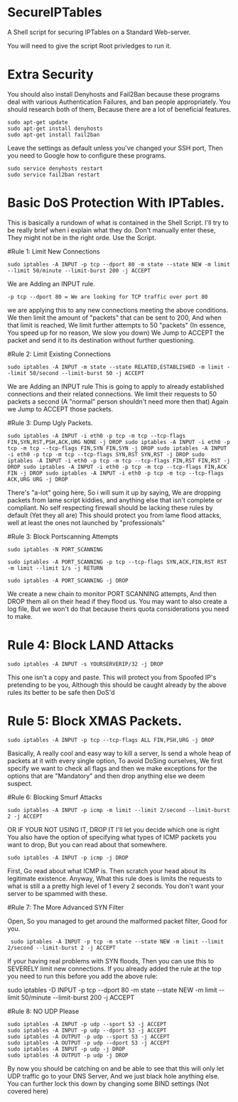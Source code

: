 # SecureIPTables

A Shell script for securing IPTables on a Standard Web-server.

You will need to give the script Root privledges to run it.


# Extra Security

You should also install Denyhosts and Fail2Ban because these programs deal with various Authentication Failures, and ban people appropriately. You should research both of them, Because there are a lot of beneficial features.

```
sudo apt-get update
sudo apt-get install denyhosts
sudo apt-get install fail2ban
```

Leave the settings as default unless you've changed your SSH port, 
Then you need to Google how to configure these programs.

```
sudo service denyhosts restart
sudo service fail2ban restart
```



# Basic DoS Protection With IPTables.

This is basically a rundown of what is contained in the Shell Script.
I'll try to be really brief when i explain what they do.
Don't manually enter these, They might not be in the right orde. Use the Script.

#Rule 1: Limit New Connections

```
sudo iptables -A INPUT -p tcp --dport 80 -m state --state NEW -m limit --limit 50/minute --limit-burst 200 -j ACCEPT
```

We are Adding an INPUT rule.

 `-p tcp --dport 80 = We are looking for TCP traffic over port 80`
 
we are applying this to any new connections meeting the above conditions.
We then limit the amount of "packets" that can be sent to 200, And when that limit is reached, We limit further attempts to 50 "packets" (In essence, You speed up for no reason, We slow you down)
We Jump to ACCEPT the packet and send it to its destination without further questioning.

#Rule 2: Limit Existing Connections

```
sudo iptables -A INPUT -m state --state RELATED,ESTABLISHED -m limit --limit 50/second --limit-burst 50 -j ACCEPT
```

We are Adding an INPUT rule
This is going to apply to already established connections and their related connections.
We limit their requests to 50 packets a second (A "normal" person shouldn't need more then that)
Again we Jump to ACCEPT those packets.

#Rule 3: Dump Ugly Packets.

```
sudo iptables -A INPUT -i eth0 -p tcp -m tcp --tcp-flags FIN,SYN,RST,PSH,ACK,URG NONE -j DROP sudo iptables -A INPUT -i eth0 -p tcp -m tcp --tcp-flags FIN,SYN FIN,SYN -j DROP sudo iptables -A INPUT -i eth0 -p tcp -m tcp --tcp-flags SYN,RST SYN,RST -j DROP sudo iptables -A INPUT -i eth0 -p tcp -m tcp --tcp-flags FIN,RST FIN,RST -j DROP sudo iptables -A INPUT -i eth0 -p tcp -m tcp --tcp-flags FIN,ACK FIN -j DROP sudo iptables -A INPUT -i eth0 -p tcp -m tcp --tcp-flags ACK,URG URG -j DROP
```

There's "a-lot" going here, So i will sum it up by saying, We are dropping packets from lame script kiddies, and anything else that isn't complete or compliant. No self respecting firewall should be lacking these rules by default (Yet they all are) This should protect you from lame flood attacks, well at least the ones not launched by "professionals"

#Rule 3: Block Portscanning Attempts

```
sudo iptables -N PORT_SCANNING

sudo iptables -A PORT_SCANNING -p tcp --tcp-flags SYN,ACK,FIN,RST RST -m limit --limit 1/s -j RETURN

sudo iptables -A PORT_SCANNING -j DROP
```
We create a new chain to monitor PORT SCANNING attempts, And then DROP them all on their head if they flood us. You may want to also create a log file, But we won't do that because theirs quota considerations you need to make.

# Rule 4: Block LAND Attacks

`sudo iptables -A INPUT -s YOURSERVERIP/32 -j DROP`

This one isn't a copy and paste. This will protect you from Spoofed IP's pretending to be you, Although this should be caught already by the above rules its better to be safe then DoS'd

# Rule 5: Block XMAS Packets.

`sudo iptables -A INPUT -p tcp --tcp-flags ALL FIN,PSH,URG -j DROP`

Basically, A really cool and easy way to kill a server, Is send a whole heap of packets at it with every single option, To avoid DoSing ourselves, We first specify we want to check all flags and then we make exceptions for the options that are "Mandatory" and then drop anything else we deem suspect.

#Rule 6: Blocking Smurf Attacks

`sudo iptables -A INPUT -p icmp -m limit --limit 2/second --limit-burst 2 -j ACCEPT`

OR IF YOUR NOT USING IT, DROP IT I'll let you decide which one is right You also have the option of specifying what types of ICMP packets you want to drop, But you can read about that somewhere.

`sudo iptables -A INPUT -p icmp -j DROP`

First, Go read about what ICMP is. Then scratch your head about its legitimate existence. Anyway, What this rule does is limits the requests to what is still a a pretty high level of 1 every 2 seconds. You don't want your server to be spammed with these.

#Rule 7: The More Advanced SYN Filter

Open, So you managed to get around the malformed packet filter, Good for you.

` sudo iptables -A INPUT -p tcp -m state --state NEW -m limit --limit 2/second --limit-burst 2 -j ACCEPT`

If your having real problems with SYN floods, Then you can use this to SEVERELY limit new connections. If you already added the rule at the top you need to run this before you add the above rule:

sudo iptables -D INPUT -p tcp --dport 80 -m state --state NEW -m limit --limit 50/minute --limit-burst 200 -j ACCEPT

#Rule 8: NO UDP Please
```
sudo iptables -A INPUT -p udp --sport 53 -j ACCEPT
sudo iptables -A INPUT -p udp --dport 53 -j ACCEPT
sudo iptables -A OUTPUT -p udp --sport 53 -j ACCEPT
sudo iptables -A OUTPUT -p udp --dport 53 -j ACCEPT
sudo iptables -A INPUT -p udp -j DROP
sudo iptables -A OUTPUT -p udp -j DROP
```
By now you should be catching on and be able to see that this will only let UDP traffic go to your DNS Server, And we just black hole anything else. You can further lock this down by changing some BIND settings (Not covered here)
